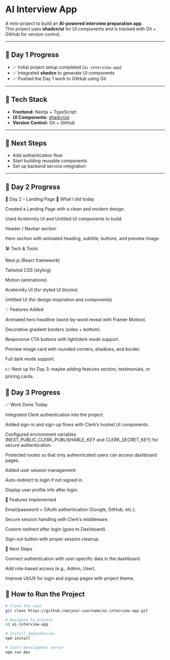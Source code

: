 # AI Interview App

A mini-project to build an **AI-powered interview preparation app**.  
This project uses **shadcn/ui** for UI components and is tracked with Git + GitHub for version control.

---

## 📅 Day 1 Progress
- ✅ Initial project setup completed (`ai-interview-app`)
- ✅ Integrated **shadcn** to generate UI components
- ✅ Pushed the Day 1 work to GitHub using Git

---

## 🚀 Tech Stack
- **Frontend:** Nextjs + TypeScript  
- **UI Components:** [shadcn/ui](https://ui.shadcn.com/)  
- **Version Control:** Git + GitHub  

---

## 📌 Next Steps
- Add authentication flow  
- Start building reusable components  
- Set up backend service integration  

---

## 📅 Day 2 Progress
🚀 Day 2 – Landing Page
📌 What I did today

Created a Landing Page with a clean and modern design.

Used Aceternity UI and Untitled UI components to build:

Header / Navbar section

Hero section with animated heading, subtitle, buttons, and preview image.

🛠️ Tech & Tools

Next.js (React framework)

Tailwind CSS (styling)

 Motion (animations)

Aceternity UI (for styled UI blocks)

Untitled UI (for design inspiration and components)

✨ Features Added

Animated hero headline (word-by-word reveal with Framer Motion).

Decorative gradient borders (sides + bottom).

Responsive CTA buttons with light/dark mode support.

Preview image card with rounded corners, shadows, and border.

Full dark mode support.


👉 Next up for Day 3: maybe adding features section, testimonials, or pricing cards.

## 📅 Day 3 Progress
✅ Work Done Today

Integrated Clerk authentication into the project.

Added sign-in and sign-up flows with Clerk’s hosted UI components.

Configured environment variables (NEXT_PUBLIC_CLERK_PUBLISHABLE_KEY and CLERK_SECRET_KEY) for secure authentication.

Protected routes so that only authenticated users can access dashboard pages.

Added user session management:

Auto-redirect to login if not signed in.

Display user profile info after login.

🔑 Features Implemented

Email/password + OAuth authentication (Google, GitHub, etc.).

Secure session handling with Clerk’s middleware.

Custom redirect after login (goes to Dashboard).

Sign-out button with proper session cleanup.

📌 Next Steps

Connect authentication with user-specific data in the dashboard.

Add role-based access (e.g., Admin, User).

Improve UI/UX for login and signup pages with project theme.



## 📂 How to Run the Project
```bash
# Clone the repo
git clone https://github.com/your-username/ai-interview-app.git

# Navigate to project
cd ai-interview-app

# Install dependencies
npm install

# Start development server
npm run dev
